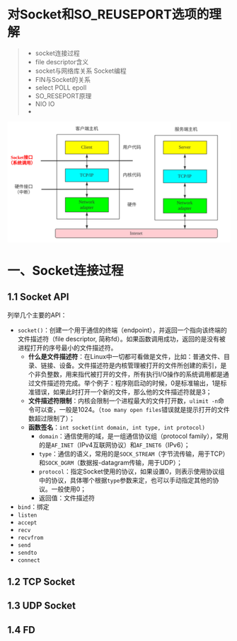 # 对Socket和SO_REUSEPORT选项的理解

> - socket连接过程
> - file descriptor含义
> - socket与网络库关系 Socket编程
> - FIN与Socket的关系
> - select POLL epoll
> - SO_RESEPORT原理
> - NIO  IO
> - 

![](./pics/socket-level2.png)

# 一、Socket连接过程

## 1.1 Socket API

列举几个主要的API：

- `socket()`：创建一个用于通信的终端（endpoint），并返回一个指向该终端的文件描述符（file descriptor, 简称fd）。如果函数调用成功，返回的是没有被进程打开的序号最小的文件描述符。
  - **什么是文件描述符**：在Linux中一切都可看做是文件，比如：普通文件、目录、链接、设备。文件描述符是内核管理被打开的文件所创建的索引，是个非负整数，用来指代被打开的文件，所有执行I/O操作的系统调用都是通过文件描述符完成。举个例子：程序刚启动的时候，0是标准输出，1是标准错误，如果此时打开一个新的文件，那么他的文件描述符就是3；
  - **文件描述符限制**：内核会限制一个进程最大的文件打开数，`ulimit -n`命令可以查，一般是1024。（`too many open files`错误就是提示打开的文件数超过限制了）；
  - **函数签名**：`int socket(int domain, int type, int protocol)`
    - `domain`：通信使用的域，是一组通信协议组（protocol family），常用的是`AF_INET`（IPv4互联网协议）和`AF_INET6`（IPv6）；
    - `type`：通信的语义，常用的是`SOCK_STREAM`（字节流传输，用于TCP）和`SOCK_DGRM`（数据报-datagram传输，用于UDP）；
    - `protocol`：指定Socket使用的协议，如果设置0，则表示使用协议组中的协议，具体哪个根据`type`参数来定，也可以手动指定其他的协议。一般使用0；
    - 返回值：文件描述符
- `bind`：绑定
- `listen`
- `accept`
- `recv`
- `recvfrom`
- `send`
- `sendto`
- `connect`

## 1.2 TCP Socket



## 1.3 UDP Socket

## 1.4 FD

